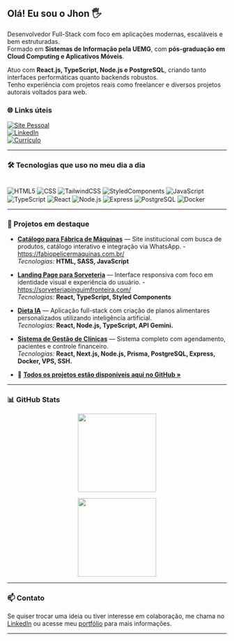 
## Olá! Eu sou o Jhon 🖐️

Desenvolvedor Full-Stack com foco em aplicações modernas, escaláveis e bem estruturadas.  
Formado em **Sistemas de Informação pela UEMG**, com **pós-graduação em Cloud Computing e Aplicativos Móveis**.

Atuo com **React.js, TypeScript, Node.js e PostgreSQL**, criando tanto interfaces performáticas quanto backends robustos.  
Tenho experiência com projetos reais como freelancer e diversos projetos autorais voltados para web.

### 🌐 Links úteis

[![Site Pessoal](https://img.shields.io/website?label=Portfólio&style=for-the-badge&url=https://jhondharkyson.com/)](https://jhondharkyson.com/)  
[![LinkedIn](https://img.shields.io/badge/LinkedIn-0A66C2?style=for-the-badge&logo=linkedin&logoColor=white)](https://www.linkedin.com/in/jhon-mendon%C3%A7a-203925163/)  
[![Currículo](https://img.shields.io/badge/Currículo-PDF-red?style=for-the-badge&logo=adobeacrobatreader&logoColor=white)](https://jhondharkyson.com/curriculo-jhon.pdf)

---

### 🛠️ Tecnologias que uso no meu dia a dia

<div style="display: inline_block"><br/>
  <img align="center" alt="HTML5" src="https://img.shields.io/badge/HTML5-E34F26?style=for-the-badge&logo=html5&logoColor=white"/>
  <img align="center" alt="CSS" src="https://img.shields.io/badge/CSS3-1572B6?style=for-the-badge&logo=css3&logoColor=white"/>
  <img align="center" alt="TailwindCSS" src="https://img.shields.io/badge/Tailwindcss-38BDF8?style=for-the-badge&logo=tailwindcss&logoColor=white"/>
  <img align="center" alt="StyledComponents" src="https://img.shields.io/badge/Styledcomponents-db7092?style=for-the-badge&logo=styled-components&logoColor=white"/>
  <img align="center" alt="JavaScript" src="https://img.shields.io/badge/JavaScript-F7DF1E?style=for-the-badge&logo=javascript&logoColor=black"/>
  <img align="center" alt="TypeScript" src="https://img.shields.io/badge/TypeScript-007ACC?style=for-the-badge&logo=typescript&logoColor=white"/>
  <img align="center" alt="React" src="https://img.shields.io/badge/React-20232A?style=for-the-badge&logo=react&logoColor=61DAFB"/>
  <img align="center" alt="Node.js" src="https://img.shields.io/badge/Node.js-43853D?style=for-the-badge&logo=node.js&logoColor=white"/>
  <img align="center" alt="Express" src="https://img.shields.io/badge/Express-000000?style=for-the-badge&logo=express&logoColor=white"/>
  <img align="center" alt="PostgreSQL" src="https://img.shields.io/badge/Postgresql-336791?style=for-the-badge&logo=postgresql&logoColor=white"/>
  <img align="center" alt="Docker" src="https://img.shields.io/badge/Docker-2496ED?style=for-the-badge&logo=docker&logoColor=white"/>
</div>

---

### 💼 Projetos em destaque

- [**Catálogo para Fábrica de Máquinas**](https://fabiopelicermaquinas.com.br/) — Site institucional com busca de produtos, catálogo interativo e integração via WhatsApp. - https://fabiopelicermaquinas.com.br/  
  *Tecnologias:* **HTML, SASS, JavaScript**

- [**Landing Page para Sorveteria**](https://sorveteriapinguimfronteira.com/) — Interface responsiva com foco em identidade visual e experiência do usuário. - https://sorveteriapinguimfronteira.com/     
  *Tecnologias:* **React, TypeScript, Styled Components**

- [**Dieta IA**](https://github.com/jhondharkyson520/gemini-diet-frontend) — Aplicação full-stack com criação de planos alimentares personalizados utilizando inteligência artificial.  
  *Tecnologias:* **React, Node.js, TypeScript, API Gemini.**

- [**Sistema de Gestão de Clínicas**](https://github.com/jhondharkyson520/fullstack-clinica) — Sistema completo com agendamento, pacientes e controle financeiro.  
  *Tecnologias:* **React, Next.js, Node.js, Prisma, PostgreSQL, Express, Docker, VPS, SSH.**

- 🔗 [**Todos os projetos estão disponíveis aqui no GitHub »**](https://github.com/jhondharkyson520?tab=repositories)

---

### 📊 GitHub Stats

<p align="center">
  <img height="180em" src="https://github-readme-stats.vercel.app/api/top-langs/?username=jhondharkyson520&langs_count=6&hide_border=true&hide=html,css,scss&layout=compact&theme=tokyonight" />
</p>

<p align="center">
  <img height="180em" src="https://github-readme-stats.vercel.app/api?username=jhondharkyson520&hide_border=true&show_icons=true&theme=tokyonight" />
</p>

---

### 📫 Contato

Se quiser trocar uma ideia ou tiver interesse em colaboração, me chama no [LinkedIn](https://www.linkedin.com/in/jhon-mendon%C3%A7a-203925163/) ou acesse meu [portfólio](https://jhondharkyson.com/) para mais informações.

---
